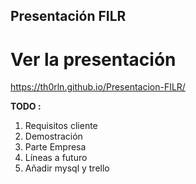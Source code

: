## Presentación FILR

# Ver la presentación
https://th0rln.github.io/Presentacion-FILR/

**TODO :**  
1. Requisitos cliente  
2. Demostración  
3. Parte Empresa  
4. Líneas a futuro
5. Añadir mysql y trello
